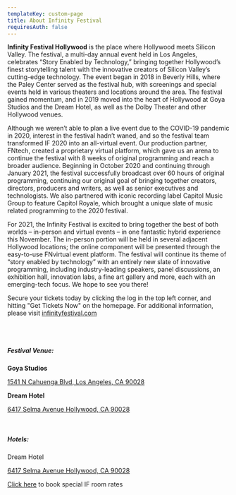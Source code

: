 ```yaml
---
templateKey: custom-page
title: About Infinity Festival
requiresAuth: false
---
```

**Infinity Festival Hollywood** is the place where Hollywood meets Silicon Valley. The festival, a multi-day annual event held in Los Angeles, celebrates “Story Enabled by Technology,” bringing together Hollywood’s finest storytelling talent with the innovative creators of Silicon Valley’s cutting-edge technology. The event began in 2018 in Beverly Hills, where the Paley Center served as the festival hub, with screenings and special events held in various theaters and locations around the area. The festival gained momentum, and in 2019 moved into the heart of Hollywood at Goya Studios and the Dream Hotel, as well as the Dolby Theater and other Hollywood venues. 

Although we weren’t able to plan a live event due to the COVID-19 pandemic in 2020, interest in the festival hadn’t waned, and so the festival team transformed IF 2020 into an all-virtual event. Our production partner, FNtech, created a proprietary virtual platform, which gave us an arena to continue the festival with 8 weeks of original programming and reach a broader audience. Beginning in October 2020 and continuing through January 2021, the festival successfully broadcast over 60 hours of original programming, continuing our original goal of bringing together creators, directors, producers and writers, as well as senior executives and technologists. We also partnered with iconic recording label Capitol Music Group to feature Capitol Royale, which brought a unique slate of music related programming to the 2020 festival.

For 2021, the Infinity Festival is excited to bring together the best of both worlds – in-person and virtual events – in one fantastic hybrid experience this November. The in-person portion will be held in several adjacent Hollywood locations; the online component will be presented through the easy-to-use FNvirtual event platform. The festival will continue its theme of “story enabled by technology” with an entirely new slate of innovative programming, including industry-leading speakers, panel discussions, an exhibition hall, innovation labs, a fine art gallery and more, each with an emerging-tech focus. We hope to see you there!

Secure your tickets today by clicking the log in the top left corner, and hitting "Get Tickets Now" on the homepage. For additional information, please visit <a href="https://www.infinityfestival.com" target="_blank">infinityfestival.com</a>

</br>

</br>

##### Festival Venue: 

**Goya Studios**

<a href="https://www.google.se/maps/place/Goya+Studios+Sound+Stage/@34.0995434,-118.3323659,17z/data=!3m1!4b1!4m5!3m4!1s0x80c2bf3a3816ffc9:0x6b63c0db302472d7!8m2!3d34.099539!4d-118.3301825" target="_blank"> 1541 N Cahuenga Blvd, Los Angeles, CA 90028</a>

**Dream Hotel** 

<a href="https://www.google.se/maps/place/6417+Selma+Ave,+Los+Angeles,+CA+90028/@34.100152,-118.3323674,17z/data=!3m1!4b1!4m5!3m4!1s0x80c2bf3bb55a2eff:0x8997182163286899!8m2!3d34.100152!4d-118.3301787?shorturl=1" target="_blank">6417 Selma Avenue Hollywood, CA 90028</a>

</br>



##### Hotels:

Dream Hotel 

<a href="https://www.google.se/maps/place/6417+Selma+Ave,+Los+Angeles,+CA+90028/@34.100152,-118.3323674,17z/data=!3m1!4b1!4m5!3m4!1s0x80c2bf3bb55a2eff:0x8997182163286899!8m2!3d34.100152!4d-118.3301787?shorturl=1" target="_blank">6417 Selma Avenue Hollywood, CA 90028</a>

<a href="https://be.synxis.com/?adult=1&arrive=2021-11-03&chain=16978&child=0&currency=USD&depart=2021-11-04&hotel=66060&level=hotel&locale=en-US&promo=INFINITYFEST21&rooms=1" target="_blank">Click here</a> to book special IF room rates